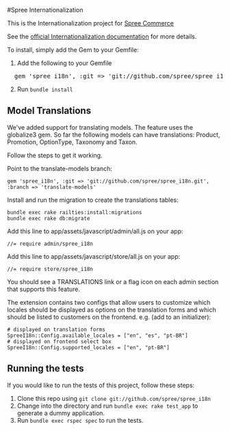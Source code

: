 #Spree Internationalization

This is the Internationalization project for [Spree Commerce](http://spreecommerce.com/)

See the [official Internationalization documentation](http://guides.spreecommerce.com/i18n.html) for more details.

To install, simply add the Gem to your Gemfile:

1. Add the following to your Gemfile
<pre>
  gem 'spree_i18n', :git => 'git://github.com/spree/spree_i18n.git'
</pre>

2. Run `bundle install`

## Model Translations

We've added support for translating models. The feature uses the globalize3 gem.
So far the following models can have translations: Product, Promotion, OptionType, Taxonomy and Taxon.

Follow the steps to get it working.

Point to the translate-models branch:

    gem 'spree_i18n', :git => 'git://github.com/spree/spree_i18n.git', :branch => 'translate-models'

Install and run the migration to create the translations tables:

    bundle exec rake railties:install:migrations
    bundle exec rake db:migrate

Add this line to app/assets/javascript/admin/all.js on your app:

    //= require admin/spree_i18n

Add this line to app/assets/javascript/store/all.js on your app:

    //= require store/spree_i18n

You should see a TRANSLATIONS link or a flag icon on each admin section that
supports this feature.

The extension contains two configs that allow users to customize which locales
should be displayed as options on the translation forms and which should be
listed to customers on the frontend. e.g. (add to an initializer):

    # displayed on translation forms
    SpreeI18n::Config.available_locales = ["en", "es", "pt-BR"]
    # displayed on frontend select box
    SpreeI18n::Config.supported_locales = ["en", "pt-BR"]

## Running the tests 

If you would like to run the tests of this project, follow these steps:

1. Clone this repo using `git clone git://github.com/spree/spree_i18n`
2. Change into the directory and run `bundle exec rake test_app` to generate a dummy application.
3. Run `bundle exec rspec spec` to run the tests.
